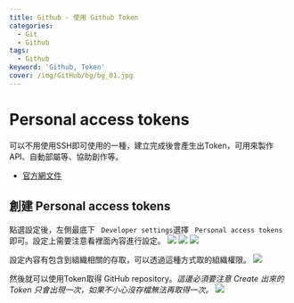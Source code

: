 ```yaml
---
title: Github - 使用 Github Token 
categories: 
  - Git
  - Github
tags: 
  - Github
keyword: 'Github, Token'
cover: /img/GitHub/bg/bg_01.jpg
---
```


# Personal access tokens
可以不用使用SSH即可使用的一種，建立完成後會產生出Token，可用來製作API、自動部屬等、協助創作等。
- [官方網文件](https://docs.github.com/en/authentication/keeping-your-account-and-data-secure/creating-a-personal-access-token)

## 創建 Personal access tokens
點選設定後，左側最底下 ``` Developer settings```選擇 ``` Personal access tokens```即可。設定上需要注意看裡面內容進行設定。
![](/img/GitHub/basic/tokens_01.png)
![](/img/GitHub/basic/tokens_02.png)
![](/img/GitHub/basic/tokens_03.png)

設定內容有包含到組織相關的存取，可以透過這種方式取的組織權限。
![](/img/GitHub/basic/tokens_04.png)

然後就可以使用Token取得 GitHub repository。*這邊必須要注意 Create 出來的Token 只會出現一次，如果不小心沒存檔無法再取得一次。*
![](/img/GitHub/basic/tokens_05.png)